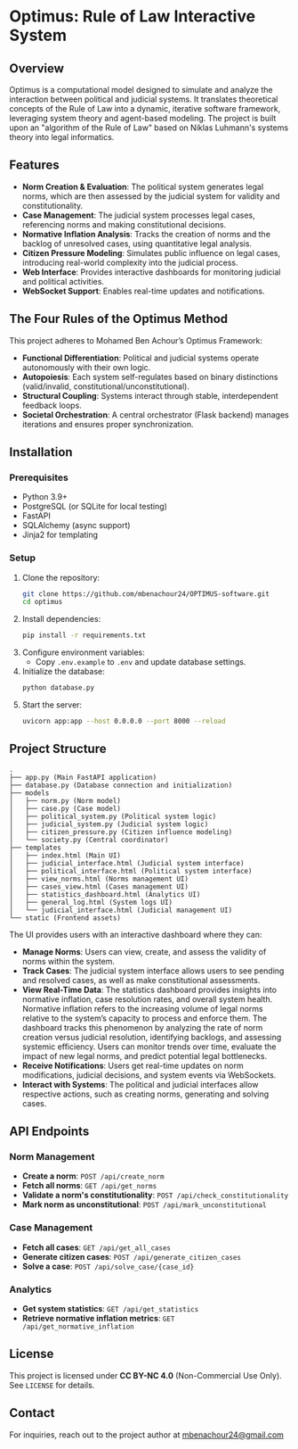 # Optimus: Rule of Law Interactive System

## Overview

Optimus is a computational model designed to simulate and analyze the interaction between political and judicial systems. It translates theoretical concepts of the Rule of Law into a dynamic, iterative software framework, leveraging system theory and agent-based modeling. The project is built upon an "algorithm of the Rule of Law" based on Niklas Luhmann's systems theory into legal informatics.

## Features

- **Norm Creation & Evaluation**: The political system generates legal norms, which are then assessed by the judicial system for validity and constitutionality.
- **Case Management**: The judicial system processes legal cases, referencing norms and making constitutional decisions.
- **Normative Inflation Analysis**: Tracks the creation of norms and the backlog of unresolved cases, using quantitative legal analysis.
- **Citizen Pressure Modeling**: Simulates public influence on legal cases, introducing real-world complexity into the judicial process.
- **Web Interface**: Provides interactive dashboards for monitoring judicial and political activities.
- **WebSocket Support**: Enables real-time updates and notifications.

## The Four Rules of the Optimus Method

This project adheres to Mohamed Ben Achour’s Optimus Framework:

- **Functional Differentiation**: Political and judicial systems operate autonomously with their own logic. 
- **Autopoiesis**: Each system self-regulates based on binary distinctions (valid/invalid, constitutional/unconstitutional).
- **Structural Coupling**: Systems interact through stable, interdependent feedback loops.
- **Societal Orchestration**: A central orchestrator (Flask backend) manages iterations and ensures proper synchronization.

## Installation

### Prerequisites

- Python 3.9+
- PostgreSQL (or SQLite for local testing)
- FastAPI
- SQLAlchemy (async support)
- Jinja2 for templating

### Setup

1. Clone the repository:
   ```sh
   git clone https://github.com/mbenachour24/OPTIMUS-software.git
   cd optimus
   ```
2. Install dependencies:
   ```sh
   pip install -r requirements.txt
   ```
3. Configure environment variables:
   - Copy `.env.example` to `.env` and update database settings.
4. Initialize the database:
   ```sh
   python database.py
   ```
5. Start the server:
   ```sh
   uvicorn app:app --host 0.0.0.0 --port 8000 --reload
   ```

## Project Structure

```
.
├── app.py (Main FastAPI application)
├── database.py (Database connection and initialization)
├── models
│   ├── norm.py (Norm model)
│   ├── case.py (Case model)
│   ├── political_system.py (Political system logic)
│   ├── judicial_system.py (Judicial system logic)
│   ├── citizen_pressure.py (Citizen influence modeling)
│   └── society.py (Central coordinator)
├── templates
│   ├── index.html (Main UI)
│   ├── judicial_interface.html (Judicial system interface)
│   ├── political_interface.html (Political system interface)
│   ├── view_norms.html (Norms management UI)
│   ├── cases_view.html (Cases management UI)
│   ├── statistics_dashboard.html (Analytics UI)
│   ├── general_log.html (System logs UI)
│   └── judicial_interface.html (Judicial management UI)
└── static (Frontend assets)
```



The UI provides users with an interactive dashboard where they can:

- **Manage Norms**: Users can view, create, and assess the validity of norms within the system.
- **Track Cases**: The judicial system interface allows users to see pending and resolved cases, as well as make constitutional assessments.
- **View Real-Time Data**: The statistics dashboard provides insights into normative inflation, case resolution rates, and overall system health. Normative inflation refers to the increasing volume of legal norms relative to the system’s capacity to process and enforce them. The dashboard tracks this phenomenon by analyzing the rate of norm creation versus judicial resolution, identifying backlogs, and assessing systemic efficiency. Users can monitor trends over time, evaluate the impact of new legal norms, and predict potential legal bottlenecks.
- **Receive Notifications**: Users get real-time updates on norm modifications, judicial decisions, and system events via WebSockets.
- **Interact with Systems**: The political and judicial interfaces allow respective actions, such as creating norms, generating and solving cases.

## API Endpoints

### Norm Management

- **Create a norm**: `POST /api/create_norm`
- **Fetch all norms**: `GET /api/get_norms`
- **Validate a norm's constitutionality**: `POST /api/check_constitutionality`
- **Mark norm as unconstitutional**: `POST /api/mark_unconstitutional`

### Case Management

- **Fetch all cases**: `GET /api/get_all_cases`
- **Generate citizen cases**: `POST /api/generate_citizen_cases`
- **Solve a case**: `POST /api/solve_case/{case_id}`

### Analytics

- **Get system statistics**: `GET /api/get_statistics`
- **Retrieve normative inflation metrics**: `GET /api/get_normative_inflation`

## License

This project is licensed under **CC BY-NC 4.0** (Non-Commercial Use Only). See `LICENSE` for details.

## Contact

For inquiries, reach out to the project author at [mbenachour24@gmail.com](mailto\:mbenachour24@gmail.com)
